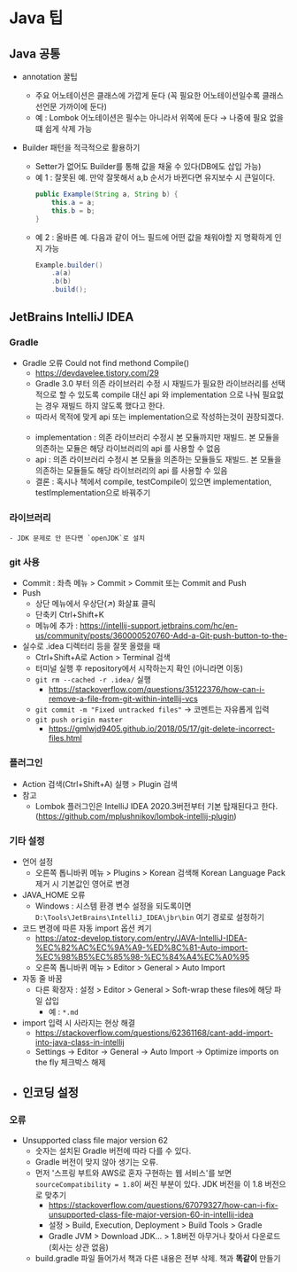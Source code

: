 # Java 팁

## Java 공통
- annotation 꿀팁
    - 주요 어노테이션은 클래스에 가깝게 둔다 (꼭 필요한 어노테이션일수록 클래스 선언문 가까이에 둔다)
    - 예 : Lombok 어노테이션은 필수는 아니라서 위쪽에 둔다 → 나중에 필요 없을 떄 쉽게 삭제 가능
    
- Builder 패턴을 적극적으로 활용하기
    - Setter가 없어도 Builder를 통해 값을 채울 수 있다(DB에도 삽입 가능)
    - 예 1 : 잘못된 예. 만약 잘못해서 a,b 순서가 바뀐다면 유지보수 시 큰일이다.
        ```java
        public Example(String a, String b) {
            this.a = a;
            this.b = b;
        }
        ```
    - 예 2 : 올바른 예. 다음과 같이 어느 필드에 어떤 값을 채워야할 지 명확하게 인지 가능
        ```java
        Example.builder()
            .a(a)
            .b(b)
            .build();
        ```

## JetBrains IntelliJ IDEA
### Gradle
- Gradle 오류 Could not find methond Compile()
    - https://devdavelee.tistory.com/29
    - Gradle 3.0 부터 의존 라이브러리 수정 시 재빌드가 필요한 라이브러리를 선택적으로 할 수 있도록 compile 대신 api 와 implementation 으로 나눠 필요없는 경우 재빌드 하지 않도록 했다고 한다.
    - 따라서 목적에 맞게 api 또는 implementation으로 작성하는것이 권장되겠다.
 
    - implementation : 의존 라이브러리 수정시 본 모듈까지만 재빌드. 본 모듈을 의존하는 모듈은 해당 라이브러리의 api 를 사용할 수 없음
 
    - api : 의존 라이브러리 수정시 본 모듈을 의존하는 모듈들도 재빌드. 본 모듈을 의존하는 모듈들도 해당 라이브러리의 api 를 사용할 수 있음
    - 결론 : 혹시나 책에서 compile, testCompile이 있으면 implementation, testImplementation으로 바꿔주기

### 라이브러리
    - JDK 문제로 안 뜬다면 `openJDK`로 설치
    
### git 사용
- Commit : 좌측 메뉴 > Commit > Commit 또는 Commit and Push
- Push
    - 상단 메뉴에서 우상단(↗) 화살표 클릭
    - 단축키 Ctrl+Shift+K
    - 메뉴에 추가 : https://intellij-support.jetbrains.com/hc/en-us/community/posts/360000520760-Add-a-Git-push-button-to-the-
- 실수로 .idea 디렉터리 등을 잘못 올렸을 때
    - Ctrl+Shift+A로 Action > Terminal 검색
    - 터미널 실행 후 repository에서 시작하는지 확인 (아니라면 이동)
    - `git rm --cached -r .idea/` 실행
        - https://stackoverflow.com/questions/35122376/how-can-i-remove-a-file-from-git-within-intellij-vcs
    - `git commit -m "Fixed untracked files"` → 코멘트는 자유롭게 입력
    - `git push origin master`
        - https://gmlwjd9405.github.io/2018/05/17/git-delete-incorrect-files.html

### 플러그인
- Action 검색(Ctrl+Shift+A) 실행 > Plugin 검색
- 참고
    - Lombok 플러그인은 IntelliJ IDEA 2020.3버전부터 기본 탑재된다고 한다. (https://github.com/mplushnikov/lombok-intellij-plugin)

### 기타 설정
- 언어 설정
    - 오른쪽 톱니바퀴 메뉴 > Plugins > Korean 검색해 Korean Language Pack 제거 시 기본값인 영어로 변경
- JAVA_HOME 오류
    - Windows : 시스템 환경 변수 설정을 되도록이면 `D:\Tools\JetBrains\IntelliJ_IDEA\jbr\bin` 여기 경로로 설정하기
- 코드 변경에 따른 자동 import 옵션 켜기
    - https://atoz-develop.tistory.com/entry/JAVA-IntelliJ-IDEA-%EC%82%AC%EC%9A%A9-%ED%8C%81-Auto-import-%EC%98%B5%EC%85%98-%EC%84%A4%EC%A0%95
    - 오른쪽 톱니바퀴 메뉴 > Editor > General > Auto Import
- 자동 줄 바꿈
    - 다른 확장자 :  설정 > Editor > General > Soft-wrap these files에 해당 파일 삽입
        - 예 : `*.md`
- import 입력 시 사라지는 현상 해결
    - https://stackoverflow.com/questions/62361168/cant-add-import-into-java-class-in-intellij
    - Settings -> Editor -> General -> Auto Import -> Optimize imports on the fly 체크박스 해제
- 인코딩 설정
    - 
    
### 오류
- Unsupported class file major version 62
    - 숫자는 설치된 Gradle 버전에 따라 다를 수 있다.
    - Gradle 버전이 맞지 않아 생기는 오류.
    - 먼저 '스프링 부트와 AWS로 혼자 구현하는 웹 서비스'를 보면 `sourceCompatibility = 1.8`이 써진 부분이 있다. JDK 버전을 이 1.8 버전으로 맞추기
        - https://stackoverflow.com/questions/67079327/how-can-i-fix-unsupported-class-file-major-version-60-in-intellij-idea
        - 설정 > Build, Execution, Deployment > Build Tools > Gradle
        - Gradle JVM > Download JDK... > 1.8버전 아무거나 찾아서 다운로드 (회사는 상관 없음)
    - build.gradle 파일 들어가서 책과 다른 내용은 전부 삭제. 책과 __똑같이__ 만들기